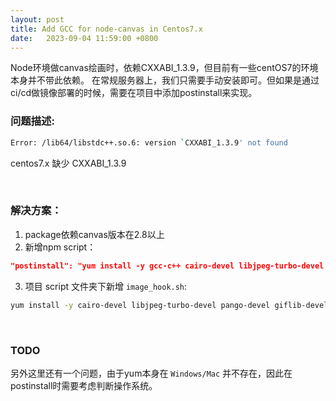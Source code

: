 ```yaml
---
layout: post
title: Add GCC for node-canvas in Centos7.x
date:   2023-09-04 11:59:00 +0800
---
```



Node环境做canvas绘画时，依赖CXXABI_1.3.9，但目前有一些centOS7的环境本身并不带此依赖。
在常规服务器上，我们只需要手动安装即可。但如果是通过ci/cd做镜像部署的时候，需要在项目中添加postinstall来实现。

### 问题描述:
```bash
Error: /lib64/libstdc++.so.6: version `CXXABI_1.3.9' not found
```
centos7.x 缺少  CXXABI_1.3.9

<br />

### 解决方案：
1. package依赖canvas版本在2.8以上
2. 新增npm script：
```json
"postinstall": "yum install -y gcc-c++ cairo-devel libjpeg-turbo-devel pango-devel giflib-devel librsvg2-devel build && npm rebuild canvas --build-from-source"
```
3. 项目 script 文件夹下新增 ```image_hook.sh```:
```bash
yum install -y cairo-devel libjpeg-turbo-devel pango-devel giflib-devel librsvg2-devel
```

<br >

### TODO
另外这里还有一个问题，由于yum本身在 ```Windows/Mac``` 并不存在，因此在postinstall时需要考虑判断操作系统。
